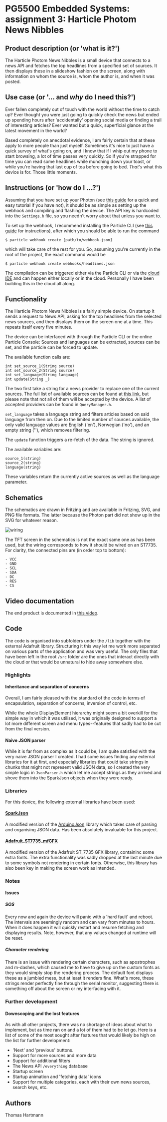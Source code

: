 # PG5500 Embedded Systems: assignment 3: Harticle Photom News Nibbles

## Product description (or 'what is it?')

The Harticle Photom News Nibbles is a small device that connects to a news API and fetches the top headlines from a specified set of sources. It then displays these in a slideshow fashion on the screen, along with information on whom the source is, whom the author is, and when it was posted.

## Use case (or '... and _why_ do I need this?')

Ever fallen completely out of touch with the world without the time to catch up? Ever thought you were just going to quickly check the news but ended up spending hours after 'accidentally' opening social media or finding a trail of interesting articles? Ever wanted but a quick, superficial glance at the latest movement in the world?

Based completely on anecdotal evidence, I am fairly certain that at these apply to more people than just myself. Sometimes it's nice to just have a quick survey of what's going on, and I know that if I whip out my phone to start browsing, a lot of time passes very quickly. So if you're strapped for time you can read some headlines while munching down your toast, or while you're having that last cup of tea before going to bed. _That's_ what this device is for. Those little moments.

## Instructions (or 'how do I ...?')

Assuming that you have set up your Photon (see [this guide](https://docs.particle.io/guide/getting-started/start/photon/) for a quick and easy tutorial if you have not), it should be as simple as setting up the webhook and compiling and flashing the device. The API key is hardcoded into the `Settings.h` file, so you needn't worry about that unless you want to.

To set up the webhook, I recommend installing the Particle CLI (see [this guide](https://docs.particle.io/guide/tools-and-features/cli/photon/) for instructions), after which you should be able to run the command
```
$ particle webhook create [path/to/webhook.json]
```
which will take care of the rest for you. So, assuming you're currently in the root of the project, the exact command would be
```
$ particle webhook create webhooks/headlines.json
```

The compilation can be triggered either via the Particle CLI or via the [cloud IDE](https://build.particle.io/build) and can happen either locally or in the cloud. Personally I have been building this in the cloud all along.

## Functionality

The Harticle Photom News Nibbles is a fairly simple device. On startup it sends a request to News API, asking for the top headlines from the selected news sources, and then displays them on the screen one at a time. This repeats itself every five minutes.

The device can be interfaced with through the Particle CLI or the online Particle Console: Sources and languages can be extracted, sources can be set, and the particle can be forced to update.

The available function calls are:

```
int set_source_1(String source)
int set_source_2(String source)
int set_language(String language)
int update(String _)
```
The two first take a string for a news provider to replace one of the current sources. The full list of available sources can be found at [this link](https://newsapi.org/sources), but please note that not all of them will be accepted by the device. A list of accepted providers can be found in `QueryManager.h`.

`set_language` takes a language string and filters articles based on said language from then on. Due to the limited number of sources available, the only valid language values are English ('en'), Norwegian ('no'), and an empty string (''), which removes filtering.

The `update` function triggers a re-fetch of the data. The string is ignored.

The available variables are:
```
source_1(string)
source_2(string)
language(string)
```

These variables return the currently active sources as well as the language parameter.

## Schematics

The schematics are drawn in Fritzing and are available in Fritzing, SVG, and PNG file formats. The latter because the Photon part did not show up in the SVG for whatever reason.

![wiring](schematics/harticle_photom.png)

The TFT screen in the schematics is not the exact same one as has been used, but the wiring corresponds to how it should be wired on an ST7735. For clarity, the connected pins are (in order top to bottom):

    - VCC
    - GND
    - SCL
    - SDA
    - DC
    - RES
    - CS

## Video documentation

The end product is documented in [this video](https://youtu.be/n6_GtWqN1b0).

## Code

The code is organised into subfolders under the `/lib` together with the external Adafruit library. Structuring it this way let me work more separated on various parts of the application and was very useful. The only files that have been left in the root `/src` folder are the ones that interact directly with the cloud or that would be unnatural to hide away somewhere else.

### Highlights

#### Inheritance and separation of concerns

Overall, I am fairly pleased with the standard of the code in terms of encapsulation, separation of concerns, inversion of control, etc.

While the whole DisplayElement hierarchy might seem a bit overkill for the simple way in which it was utilised, it was originally designed to support a lot more different screen and menu types--features that sadly had to be cut from the final version.

#### Naive JSON parser

While it is far from as complex as it could be, I am quite satisfied with the very naive JSON parser I created. I had some issues finding any external libraries for it at first, and especially libraries that could take strings in chunks that might not represent valid JSON data, so I created the very simple logic in `JsonParser.h` which let me accept strings as they arrived and shove them into the SparkJson objects when they were ready.

### Libraries

For this device, the following external libraries have been used:

#### [SparkJson](https://github.com/menan/SparkJson)

A modified version of the [ArduinoJson](http://arduinojson.org/) library which takes care of parsing and organising JSON data. Has been absolutely invaluable for this project.

#### [Adafruit_ST7735_mfGFX](https://github.com/pkourany/Adafruit_ST7735_mfGFX)

A modified version of the Adafruit ST_7735 GFX library, containinc some extra fonts. The extra functionality was sadly dropped at the last minute due to some symbols not rendering in certain fonts. Otherwise, this library has also been key in making the screen work as intended.

### Notes

#### Issues

##### SOS

Every now and again the device will panic with a 'hard fault' and reboot. The intervals are seemingly random and can vary from minutes to hours. When it does happen it will quickly restart and resume fetching and displaying results. Note, however, that any values changed at runtime will be reset.

##### Character rendering

There is an issue with rendering certain characters, such as apostrophes and m-dashes, which caused me to have to give up on the custom fonts as they would simply stop the rendering process. The default font displays these as a jumbled mess, but at least it renders fine. What's more, these strings render perfectly fine through the serial monitor, suggesting there is something off about the screen or my interfacing with it.

### Further development

#### Downscoping and the lost features

As with all other projects, there was no shortage of ideas about what to implement, but as time ran on and a lot of them had to be let go. Here is a list of some of the most sought after features that would likely be high on the list for further development:

- 'Next' and 'previous' buttons.
- Support for more sources and more data
- Support for additional filters
- The News API `/everything` database
- Startup screen
- Startup animation and 'fetching data' icons
- Support for multiple categories, each with their own news sources, search keys, etc.

## Authors

Thomas Hartmann
